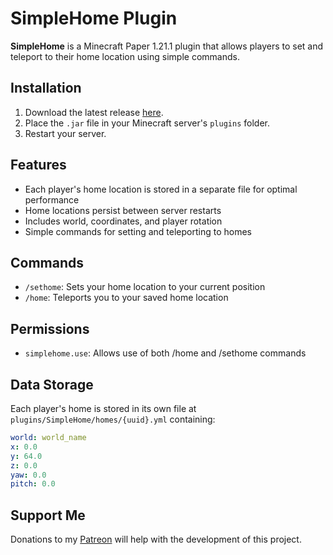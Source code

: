 # SimpleHome Plugin
**SimpleHome** is a Minecraft Paper 1.21.1 plugin that allows players to set and teleport to their home location using simple commands.

## Installation
1. Download the latest release [here](https://github.com/Jelly-Pudding/simplehome/releases/latest).
2. Place the `.jar` file in your Minecraft server's `plugins` folder.
3. Restart your server.

## Features
- Each player's home location is stored in a separate file for optimal performance
- Home locations persist between server restarts
- Includes world, coordinates, and player rotation
- Simple commands for setting and teleporting to homes

## Commands
- `/sethome`: Sets your home location to your current position
- `/home`: Teleports you to your saved home location

## Permissions
- `simplehome.use`: Allows use of both /home and /sethome commands

## Data Storage
Each player's home is stored in its own file at `plugins/SimpleHome/homes/{uuid}.yml` containing:
```yaml
world: world_name
x: 0.0
y: 64.0
z: 0.0
yaw: 0.0
pitch: 0.0
```

## Support Me
Donations to my [Patreon](https://www.patreon.com/lolwhatyesme) will help with the development of this project.

